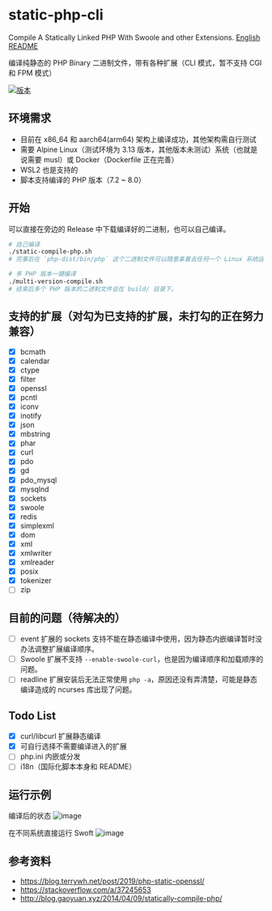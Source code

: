 # static-php-cli
Compile A Statically Linked PHP With Swoole and other Extensions. [English README](/README-en.md)

编译纯静态的 PHP Binary 二进制文件，带有各种扩展（CLI 模式，暂不支持 CGI 和 FPM 模式）

[![版本](https://img.shields.io/badge/script--version-1.2.1-green.svg)]()

## 环境需求
- 目前在 x86_64 和 aarch64(arm64) 架构上编译成功，其他架构需自行测试
- 需要 Alpine Linux（测试环境为 3.13 版本，其他版本未测试）系统（也就是说需要 musl）或 Docker（Dockerfile 正在完善）
- WSL2 也是支持的
- 脚本支持编译的 PHP 版本（7.2 ~ 8.0）

## 开始
可以直接在旁边的 Release 中下载编译好的二进制，也可以自己编译。
```bash
# 自己编译
./static-compile-php.sh
# 完事后在 `php-dist/bin/php` 这个二进制文件可以随意拿着去任何一个 Linux 系统运行了！

# 多 PHP 版本一键编译
./multi-version-compile.sh
# 结束后多个 PHP 版本的二进制文件会在 build/ 目录下。
```

## 支持的扩展（对勾为已支持的扩展，未打勾的正在努力兼容）
- [X] bcmath
- [X] calendar
- [X] ctype
- [X] filter
- [X] openssl
- [X] pcntl
- [X] iconv
- [X] inotify
- [X] json
- [X] mbstring
- [X] phar
- [X] curl
- [X] pdo
- [X] gd
- [X] pdo_mysql
- [X] mysqlnd
- [X] sockets
- [X] swoole
- [X] redis
- [X] simplexml
- [X] dom
- [X] xml
- [X] xmlwriter
- [X] xmlreader
- [X] posix
- [X] tokenizer
- [ ] zip

## 目前的问题（待解决的）
- [ ] event 扩展的 sockets 支持不能在静态编译中使用，因为静态内嵌编译暂时没办法调整扩展编译顺序。
- [ ] Swoole 扩展不支持 `--enable-swoole-curl`，也是因为编译顺序和加载顺序的问题。
- [ ] readline 扩展安装后无法正常使用 `php -a`，原因还没有弄清楚，可能是静态编译造成的 ncurses 库出现了问题。

## Todo List
- [X] curl/libcurl 扩展静态编译
- [X] 可自行选择不需要编译进入的扩展
- [ ] php.ini 内嵌或分发
- [ ] i18n（国际化脚本本身和 README）

## 运行示例
编译后的状态
![image](https://user-images.githubusercontent.com/20330940/116291663-6df47580-a7c7-11eb-8df3-6340c6f87055.png)

在不同系统直接运行 Swoft
![image](https://user-images.githubusercontent.com/20330940/116053161-f16d7400-a6ac-11eb-87b8-e510c6454861.png)

## 参考资料
- <https://blog.terrywh.net/post/2019/php-static-openssl/>
- <https://stackoverflow.com/a/37245653>
- <http://blog.gaoyuan.xyz/2014/04/09/statically-compile-php/>
